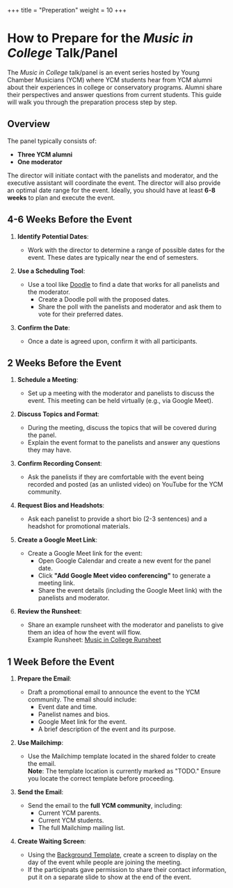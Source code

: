 +++ 
title = "Preperation" 
weight = 10 
+++

# How to Prepare for the *Music in College* Talk/Panel

The *Music in College* talk/panel is an event series hosted by Young Chamber Musicians (YCM) where YCM students hear from YCM alumni about their experiences in college or conservatory programs. Alumni share their perspectives and answer questions from current students. This guide will walk you through the preparation process step by step.

## Overview

The panel typically consists of:

- **Three YCM alumni**
- **One moderator**

The director will initiate contact with the panelists and moderator, and the executive assistant will coordinate the event. The director will also provide an optimal date range for the event. Ideally, you should have at least **6-8 weeks** to plan and execute the event.

## 4-6 Weeks Before the Event


1. **Identify Potential Dates**:
   - Work with the director to determine a range of possible dates for the event. These dates are typically near the end of semesters.

2. **Use a Scheduling Tool**:
   - Use a tool like [Doodle](https://doodle.com/en/) to find a date that works for all panelists and the moderator.
     - Create a Doodle poll with the proposed dates.
     - Share the poll with the panelists and moderator and ask them to vote for their preferred dates.

3. **Confirm the Date**:
   - Once a date is agreed upon, confirm it with all participants.

## 2 Weeks Before the Event


1. **Schedule a Meeting**:
   - Set up a meeting with the moderator and panelists to discuss the event. This meeting can be held virtually (e.g., via Google Meet).

2. **Discuss Topics and Format**:
   - During the meeting, discuss the topics that will be covered during the panel.
   - Explain the event format to the panelists and answer any questions they may have.

3. **Confirm Recording Consent**:
   - Ask the panelists if they are comfortable with the event being recorded and posted (as an unlisted video) on YouTube for the YCM community.

4. **Request Bios and Headshots**:
   - Ask each panelist to provide a short bio (2-3 sentences) and a headshot for promotional materials.

5. **Create a Google Meet Link**:
   - Create a Google Meet link for the event:
     - Open Google Calendar and create a new event for the panel date.
     - Click **"Add Google Meet video conferencing"** to generate a meeting link.
     - Share the event details (including the Google Meet link) with the panelists and moderator.

6. **Review the Runsheet**:
   - Share an example runsheet with the moderator and panelists to give them an idea of how the event will flow.  
     Example Runsheet: [Music in College Runsheet](https://docs.google.com/document/d/1N_IRmwLYmkCEjzUK7FrdZL6wdGJ4jM2CjF4zhbzN7WE/edit?usp=sharing)

## 1 Week Before the Event


1. **Prepare the Email**:
   - Draft a promotional email to announce the event to the YCM community. The email should include:
     - Event date and time.
     - Panelist names and bios.
     - Google Meet link for the event.
     - A brief description of the event and its purpose.

2. **Use Mailchimp**:
   - Use the Mailchimp template located in the shared folder to create the email.  
     **Note**: The template location is currently marked as "TODO." Ensure you locate the correct template before proceeding.

3. **Send the Email**:
   - Send the email to the **full YCM community**, including:
     - Current YCM parents.
     - Current YCM students.
     - The full Mailchimp mailing list.

4. **Create Waiting Screen**: 
   - Using the [Background Template](https://docs.google.com/presentation/d/1HIPDKQZfVlE3o4LnNN4D981W7GzzZwdQYDrcg7STkv0/edit?usp=drive_link), create a screen to display on the day of the event while people are joining the meeting. 
   - If the participnats gave permission to share their contact information, put it on a separate slide to show at the end of the event. 
